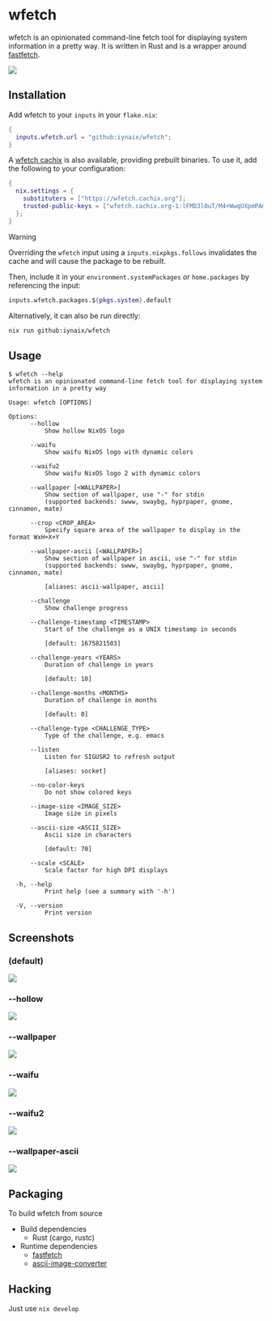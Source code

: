 # wfetch

wfetch is an opinionated command-line fetch tool for displaying system information in a pretty way. It is written in Rust and is a wrapper around [fastfetch](https://github.com/fastfetch-cli/fastfetch).

<!-- 110026463_p0.webp -->
<img src="https://i.imgur.com/D5H2xG6.png" />

## Installation

Add wfetch to your `inputs` in your `flake.nix`:
```nix
{
  inputs.wfetch.url = "github:iynaix/wfetch";
}
```

A [wfetch cachix](https://wfetch.cachix.org) is also available, providing prebuilt binaries. To use it, add the following to your configuration:
```nix
{
  nix.settings = {
    substituters = ["https://wfetch.cachix.org"];
    trusted-public-keys = ["wfetch.cachix.org-1:lFMD3l0uT/M4+WwqUXpmPAm2kvEH5xFGeIld1av0kus="];
  };
}
```

> [!Warning]
> Overriding the `wfetch` input using a `inputs.nixpkgs.follows` invalidates the cache and will cause the package to be rebuilt.

Then, include it in your `environment.systemPackages` or `home.packages` by referencing the input:
```nix
inputs.wfetch.packages.${pkgs.system}.default
```

Alternatively, it can also be run directly:

```sh
nix run github:iynaix/wfetch
```

## Usage

```console
$ wfetch --help
wfetch is an opinionated command-line fetch tool for displaying system information in a pretty way

Usage: wfetch [OPTIONS]

Options:
      --hollow
          Show hollow NixOS logo

      --waifu
          Show waifu NixOS logo with dynamic colors

      --waifu2
          Show waifu NixOS logo 2 with dynamic colors

      --wallpaper [<WALLPAPER>]
          Show section of wallpaper, use "-" for stdin
          (supported backends: swww, swaybg, hyprpaper, gnome, cinnamon, mate)

      --crop <CROP_AREA>
          Specify square area of the wallpaper to display in the format WxH+X+Y

      --wallpaper-ascii [<WALLPAPER>]
          Show section of wallpaper in ascii, use "-" for stdin
          (supported backends: swww, swaybg, hyprpaper, gnome, cinnamon, mate)

          [aliases: ascii-wallpaper, ascii]

      --challenge
          Show challenge progress

      --challenge-timestamp <TIMESTAMP>
          Start of the challenge as a UNIX timestamp in seconds

          [default: 1675821503]

      --challenge-years <YEARS>
          Duration of challenge in years

          [default: 10]

      --challenge-months <MONTHS>
          Duration of challenge in months

          [default: 0]

      --challenge-type <CHALLENGE_TYPE>
          Type of the challenge, e.g. emacs

      --listen
          Listen for SIGUSR2 to refresh output

          [aliases: socket]

      --no-color-keys
          Do not show colored keys

      --image-size <IMAGE_SIZE>
          Image size in pixels

      --ascii-size <ASCII_SIZE>
          Ascii size in characters

          [default: 70]

      --scale <SCALE>
          Scale factor for high DPI displays

  -h, --help
          Print help (see a summary with '-h')

  -V, --version
          Print version
```

## Screenshots

### (default)
<img src="https://i.imgur.com/X0m8dVt.png" /><br/>

### --hollow
<img src="https://i.imgur.com/jtZjItL.png" /><br/>

### --wallpaper
<!-- 110026463_p0.webp -->
<img src="https://i.imgur.com/D5H2xG6.png" />

### --waifu
<img src="https://i.imgur.com/otI2IL8.png" />

### --waifu2
<img src="https://i.imgur.com/FVy3Mwt.png" />

### --wallpaper-ascii
<!-- wallhaven-5g67o9.webp -->
<img src="https://i.imgur.com/wzX9xUQ.png" /><br/>

## Packaging

To build wfetch from source

- Build dependencies
    - Rust (cargo, rustc)
- Runtime dependencies
    - [fastfetch](https://github.com/fastfetch-cli/fastfetch/blob/dev/README.md)
    - [ascii-image-converter](https://github.com/TheZoraiz/ascii-image-converter)

## Hacking

Just use `nix develop`
